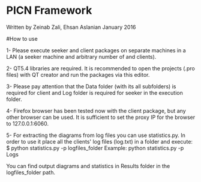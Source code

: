 # PICN Framework
Written by Zeinab Zali, Ehsan Aslanian
January 2016

#How to use

1- Please execute seeker and client packages on separate machines in a LAN (a seeker machine and arbitrary number of and clients).

2- QT5.4 libraries are required. It is recommended to open the projects (.pro files) with QT creator and run the packages via this editor.

3- Please pay attention that the Data folder (with its all subfolders) is required for client and Log folder is required for seeker in the    execution folder.

4- Firefox browser has been tested now with the client package, but any other browser can be used. It is sufficient to set the proxy IP for the browser to 127.0.0.1:6060. 

5- For extracting the diagrams from log files you can use statistics.py.
   In order to use it place all the clients' log files (log.txt) in a folder and execute:                      
   $ python statistics.py -p logfiles_folder
   Example:
   python statistics.py -p Logs
   
   You can find output diagrams and statistics in Results folder in the logfiles_folder path. 


